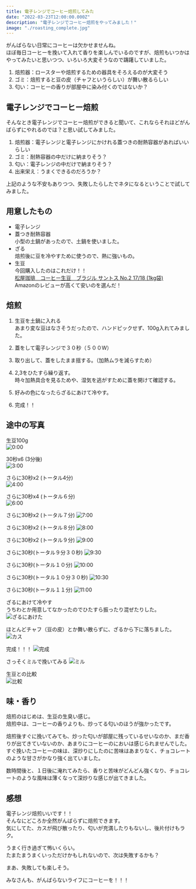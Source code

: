 ```yaml
---
title: 電子レンジでコーヒー焙煎してみた
date: "2022-03-23T12:00:00.000Z"
description: "電子レンジでコーヒー焙煎をやってみました！"
image: "./roasting_complete.jpg"
---
```


がんばらない日常にコーヒーは欠かせませんね。  
ほぼ毎日コーヒーを挽いて入れて香りを楽しんでいるのですが、焙煎もいつかはやってみたいと思いつつ、いろいろ大変そうなので躊躇していました。

1. 焙煎器：ロースターや焙煎するための器具をそろえるのが大変そう
1. ゴミ：焙煎すると豆の皮（チャフというらしい）が舞い散るらしい
1. 匂い：コーヒーの香りが部屋中に染み付くのではないか？

## 電子レンジでコーヒー焙煎

そんなとき電子レンジでコーヒー焙煎ができると聞いて、これならそれほどがんばらずにやれるのでは？と思い試してみました。

1. 焙煎器：電子レンジと電子レンジにかけれる蓋つきの耐熱容器があればいいらしい
1. ゴミ：耐熱容器の中だけに納まりそう？
1. 匂い：電子レンジの中だけで納まりそう？
1. 出来栄え：うまくできるのだろうか？

上記のような不安もありつつ、失敗したらしたでネタになるということで試してみました。

## 用意したもの

* 電子レンジ
* 蓋つき耐熱容器  
    小型の土鍋があったので、土鍋を使いました。
* ざる  
    焙煎後に豆を冷やすために使うので、熱に強いもの。
* 生豆  
    今回購入したのはこれだけ！！  
    [松屋珈琲　コーヒー生豆　ブラジル サントス No.2 17/18 (1kg袋)](https://amzn.to/3L7B9VQ)  
    Amazonのレビューが高くて安いのを選んだ！  

## 焙煎

1. 生豆を土鍋に入れる  
   あまり変な豆はなさそうだったので、ハンドピックせず、100g入れてみました。

2. 蓋をして電子レンジで３０秒（５００W）
3. 取り出して、蓋をしたまま揺する。（加熱ムラを減らすため）
4. 2,3をひたすら繰り返す。  
   時々加熱具合を見るためや、湿気を逃がすために蓋を開けて確認する。  
5. 好みの色になったらざるにあけて冷やす。
6. 完成！！

## 途中の写真

生豆100g  
![0:00](./roasting_0000.jpg)

30秒x6 (3分後)  
![3:00](./roasting_0300.jpg)

さらに30秒x2 (トータル4分)  
![4:00](./roasting_0400.jpg)

さらに30秒x4 (トータル６分)  
![6:00](./roasting_0600.jpg)

さらに30秒x2 (トータル７分)
![7:00](./roasting_0700.jpg)

さらに30秒x2 (トータル８分)
![8:00](./roasting_0800.jpg)

さらに30秒x2 (トータル９分)
![9:00](./roasting_0900.jpg)

さらに30秒(トータル９分３０秒)
![9:30](./roasting_0900.jpg)

さらに30秒(トータル１０分)
![10:00](roasting_1000.jpg)

さらに30秒(トータル１０分３０秒)
![10:30](./roasting_1030.jpg)

さらに30秒(トータル１１分)
![11:00](./roasting_1100.jpg)

ざるにあけて冷やす  
うちわとか用意してなかったのでひたすら振ったり混ぜたりした。
![ざるにあけた](./roasting_zaru.jpg)

ほとんどチャフ（豆の皮）とか舞い散らずに、ざるから下に落ちました。
![カス](./roasting_kasu.jpg)

完成！！！
![完成](./roasting_complete.jpg)

さっそくミルで挽いてみる
![ミル](./roasting_mil.jpg)

生豆との比較  
![比較](./roasting_mame.jpg)

## 味・香り

焙煎のはじめは、生豆の生臭い感じ。  
焙煎中は、コーヒーの香りよりも、炒ってる匂いのほうが強かったです。

焙煎後すぐに挽いてみても、炒った匂いが部屋に残っているせいなのか、まだ香りが出てきていないのか、あまりにコーヒーのにおいは感じられませんでした。  
すぐ挽いたコーヒーの味は、深炒りにしたのに苦味はあまりなく、チョコレートのような甘さがかなり強く出ていました。

数時間後と、１日後に淹れてみたら、香りと苦味がどんどん強くなり、チョコレートのような風味は薄くなって深炒りな感じが出てきました。

## 感想

電子レンジ焙煎いいです！！  
そんなにどころか全然がんばらずに焙煎できます。  
気にしてた、カスが飛び散ったり、匂いが充満したりもないし、後片付けもラク。  

うまく行き過ぎて怖いくらい。  
たまたまうまくいっただけかもしれないので、次は失敗するかも？

まあ、失敗しても楽しそう。

みなさんも、がんばらないライフにコーヒーを！！！

